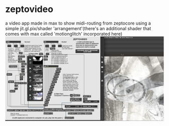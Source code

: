 # zeptovideo
a video app made in max to show midi-routing from zeptocore using a simple jit.gl.pix/shader 'arrangement'(there's an additional shader that comes with max called 'motionglitch' incorporated here)
![](https://github.com/ItWasAlienz/zeptovideo/blob/main/zeptovideoscreen.jpg?raw=true)
